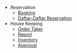 <!-- docs/_sidebar.md -->
- Reservation
  * [Booking](./reservation/guide_booking.md)
  * [Daftar-Daftar Reservation](./reservation/list_booking.md)
- House Keeping
  * [Order Taker](./house_keeping/order_taker.md)
  * [Report](./house_keeping/laporan_hk.md)
  * [Inventory](./house_keeping/inventory.md)
  * [Approval](./house_keeping/approve.md)